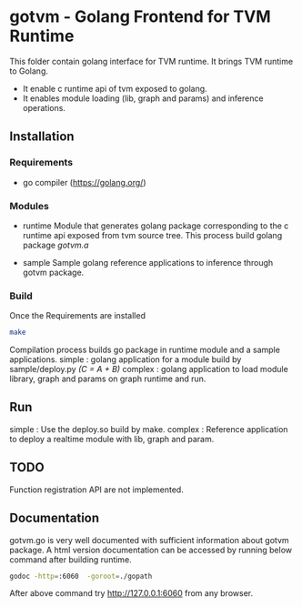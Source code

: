 # gotvm - Golang Frontend for TVM Runtime

This folder contain golang interface for TVM runtime. It brings TVM runtime to Golang.

- It enable c runtime api of tvm exposed to golang.
- It enables module loading (lib, graph and params) and inference operations.

## Installation

### Requirements

- go compiler (https://golang.org/)

### Modules

- runtime
  Module that generates golang package corresponding to the c runtime api exposed from tvm source tree.
  This process build golang package _gotvm.a_

- sample
  Sample golang reference applications to inference through gotvm package.

### Build

Once the Requirements are installed

```bash
make
```

Compilation process builds go package in runtime module and a sample applications.
  simple : golang application for a module build by sample/deploy.py _(C = A + B)_
  complex : golang application to load module library, graph and params on graph runtime and run.

## Run

simple : Use the deploy.so build by make.
complex : Reference application to deploy a realtime module with lib, graph and param.

## TODO

Function registration API are not implemented.

## Documentation
gotvm.go is very well documented with sufficient information about gotvm package.
A html version documentation can be accessed by running below command after building runtime.

```bash
godoc -http=:6060  -goroot=./gopath
```
After above command try http://127.0.0.1:6060 from any browser.
